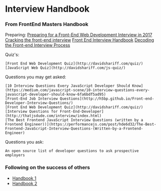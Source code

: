 # Interview Handbook

### From FrontEnd Masters Handbook
Preparing: 
    [Preparing for a Front-End Web Development Interview in 2017](http://davidshariff.com/blog/preparing-for-a-front-end-web-development-interview-in-2017/)
    [Cracking the front-end interview](https://medium.freecodecamp.com/cracking-the-front-end-interview-9a34cd46237)
    [Front End Interview Handbook](https://github.com/yangshun/front-end-interview-handbook)
    [Decoding the Front-end Interview Process](https://dev.to/emmawedekind/decoding-the-front-end-interview-process-14dl)

Quiz's:

    [Front End Web Development Quiz](http://davidshariff.com/quiz/)
    [JavaScript Web Quiz](http://davidshariff.com/js-quiz/)

Questions you may get asked:

    [10 Interview Questions Every JavaScript Developer Should Know](https://medium.com/javascript-scene/10-interview-questions-every-javascript-developer-should-know-6fa6bdf5ad95)
    [Front-End Job Interview Questions](http://h5bp.github.io/Front-end-Developer-Interview-Questions/)
    [Front End Web Development Quiz](http://davidshariff.com/quiz/)
    [Interview Questions for Front-End-Developer](http://thatjsdude.com/interview/index.html)
    [The Best Frontend JavaScript Interview Questions (written by a Frontend Engineer))](https://performancejs.com/post/hde6d32/The-Best-Frontend-JavaScript-Interview-Questions-(Written-by-a-Frontend-Engineer)

Questions you ask:

    An open source list of developer questions to ask prospective employers


### Following on the success of others

* [Handbook 1](https://github.com/jwasham/coding-interview-university)
* [Handbook 2](https://github.com/yangshun/front-end-interview-handbook)
